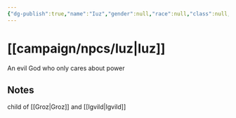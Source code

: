 ```yaml
---
{"dg-publish":true,"name":"Iuz","gender":null,"race":null,"class":null,"level":null,"alignment":null,"background":null,"role":"God","status":null,"current_location":null,"affiliation":["[[Veruz Rexna]]"],"first_appearance":null,"description":null,"tags":["character","npc"],"permalink":"/campaign/npcs/iuz/","dgPassFrontmatter":true,"noteIcon":"","created":"2025-10-26T08:24:12.682-07:00","updated":"2025-10-27T13:37:29.357-07:00"}
---
```


# [[campaign/npcs/Iuz\|Iuz]]
An evil God who only cares about power

## Notes
child of [[Groz\|Groz]]  and [[Igvild\|Igvild]] 